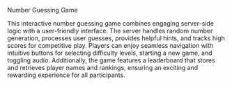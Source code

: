 Number Guessing Game

This interactive number guessing game combines engaging server-side logic with a user-friendly interface. 
The server handles random number generation, processes user guesses, provides helpful hints, and tracks high scores for competitive play. 
Players can enjoy seamless navigation with intuitive buttons for selecting difficulty levels, starting a new game, and toggling audio. 
Additionally, the game features a leaderboard that stores and retrieves player names and rankings, ensuring an exciting and rewarding experience for all participants.






